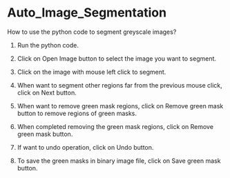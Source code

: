 # Auto_Image_Segmentation

How to use the python code to segment greyscale images?

1. Run the python code.

2. Click on Open Image button to select the image you want to segment.

3. Click on the image with mouse left click to segment.

4. When want to segment other regions far from the previous mouse click, click on Next button.

5. When want to remove green mask regions, click on Remove green mask button to remove regions of green masks.

6. When completed removing the green mask regions, click on Remove green mask button.

7. If want to undo operation, click on Undo button.

8. To save the green masks in binary image file, click on Save green mask button.
